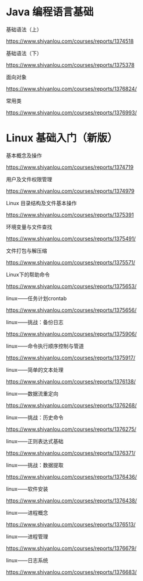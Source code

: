 # Java 编程语言基础 #
基础语法（上）

https://www.shiyanlou.com/courses/reports/1374518

基础语法（下）

https://www.shiyanlou.com/courses/reports/1375378

面向对象

https://www.shiyanlou.com/courses/reports/1376824/

常用类

https://www.shiyanlou.com/courses/reports/1376993/


# Linux 基础入门（新版） #
基本概念及操作

https://www.shiyanlou.com/courses/reports/1374719

用户及文件权限管理

https://www.shiyanlou.com/courses/reports/1374979

Linux 目录结构及文件基本操作

https://www.shiyanlou.com/courses/reports/1375391

环境变量与文件查找

https://www.shiyanlou.com/courses/reports/1375491/

文件打包与解压缩

https://www.shiyanlou.com/courses/reports/1375571/

Linux下的帮助命令

https://www.shiyanlou.com/courses/reports/1375653/

linux——任务计划crontab

https://www.shiyanlou.com/courses/reports/1375656/

linux——挑战：备份日志

https://www.shiyanlou.com/courses/reports/1375906/

linux——命令执行顺序控制与管道

https://www.shiyanlou.com/courses/reports/1375917/

linux——简单的文本处理

https://www.shiyanlou.com/courses/reports/1376138/

linux——数据流重定向

https://www.shiyanlou.com/courses/reports/1376268/

linux——挑战：历史命令

https://www.shiyanlou.com/courses/reports/1376275/

linux——正则表达式基础

https://www.shiyanlou.com/courses/reports/1376371/

linux——挑战：数据提取

https://www.shiyanlou.com/courses/reports/1376436/

linux——软件安装

https://www.shiyanlou.com/courses/reports/1376438/

linux——进程概念

https://www.shiyanlou.com/courses/reports/1376513/

linux——进程管理

https://www.shiyanlou.com/courses/reports/1376679/

linux——日志系统

https://www.shiyanlou.com/courses/reports/1376683/